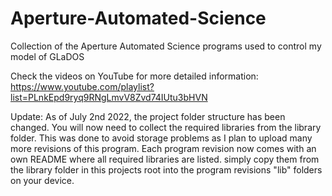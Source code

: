 # Aperture-Automated-Science
Collection of the Aperture Automated Science programs used to control my model of GLaDOS

Check the videos on YouTube for more detailed information: https://www.youtube.com/playlist?list=PLnkEpd9ryq9RNgLmvV8Zvd74IUtu3bHVN

Update:
As of July 2nd 2022, the project folder structure has been changed. You will now need to collect the required libraries from the library folder.
This was done to avoid storage problems as I plan to upload many more revisions of this program.
Each program revision now comes with an own README where all required libraries are listed. simply copy them from the library folder in this projects root into the program revisions "lib" folders on your device.
